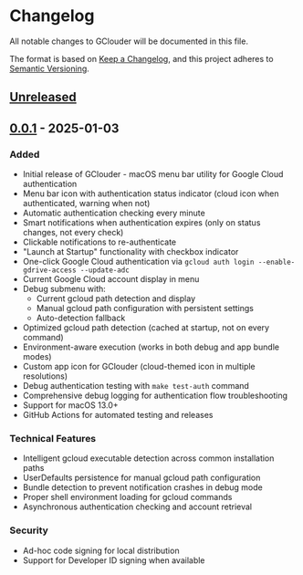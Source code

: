 # Changelog

All notable changes to GClouder will be documented in this file.

The format is based on [Keep a Changelog](https://keepachangelog.com/en/1.0.0/),
and this project adheres to [Semantic Versioning](https://semver.org/spec/v2.0.0.html).

## [Unreleased]

## [0.0.1] - 2025-01-03

### Added
- Initial release of GClouder - macOS menu bar utility for Google Cloud authentication
- Menu bar icon with authentication status indicator (cloud icon when authenticated, warning when not)
- Automatic authentication checking every minute
- Smart notifications when authentication expires (only on status changes, not every check)
- Clickable notifications to re-authenticate
- "Launch at Startup" functionality with checkbox indicator
- One-click Google Cloud authentication via `gcloud auth login --enable-gdrive-access --update-adc`
- Current Google Cloud account display in menu
- Debug submenu with:
  - Current gcloud path detection and display
  - Manual gcloud path configuration with persistent settings
  - Auto-detection fallback
- Optimized gcloud path detection (cached at startup, not on every command)
- Environment-aware execution (works in both debug and app bundle modes)
- Custom app icon for GClouder (cloud-themed icon in multiple resolutions)
- Debug authentication testing with `make test-auth` command
- Comprehensive debug logging for authentication flow troubleshooting
- Support for macOS 13.0+
- GitHub Actions for automated testing and releases

### Technical Features
- Intelligent gcloud executable detection across common installation paths
- UserDefaults persistence for manual gcloud path configuration
- Bundle detection to prevent notification crashes in debug mode
- Proper shell environment loading for gcloud commands
- Asynchronous authentication checking and account retrieval

### Security
- Ad-hoc code signing for local distribution
- Support for Developer ID signing when available

[Unreleased]: https://github.com/thejens/gclouder/compare/v0.0.1...HEAD
[0.0.1]: https://github.com/thejens/gclouder/releases/tag/v0.0.1 